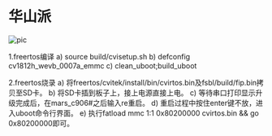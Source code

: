 # 华山派

![pic](https://github.com/sophgo/sophpi-huashan/blob/master/document/assets/1.jpg)

1.freertos编译
a) source build/cvisetup.sh
b) defconfig cv1812h_wevb_0007a_emmc
c) clean_uboot;build_uboot

2.freertos烧录
a) 将freertos/cvitek/install/bin/cvirtos.bin及fsbl/build/fip.bin拷贝至SD卡。
b) 将SD卡插到板子上，接上电源直接上电。
c) 等待串口打印显示升级完成后，在mars_c906#之后输入re重启。
d) 重启过程中按住enter键不放，进入uboot命令行界面。
e) 执行fatload mmc 1:1 0x80200000 cvirtos.bin && go 0x80200000即可。
